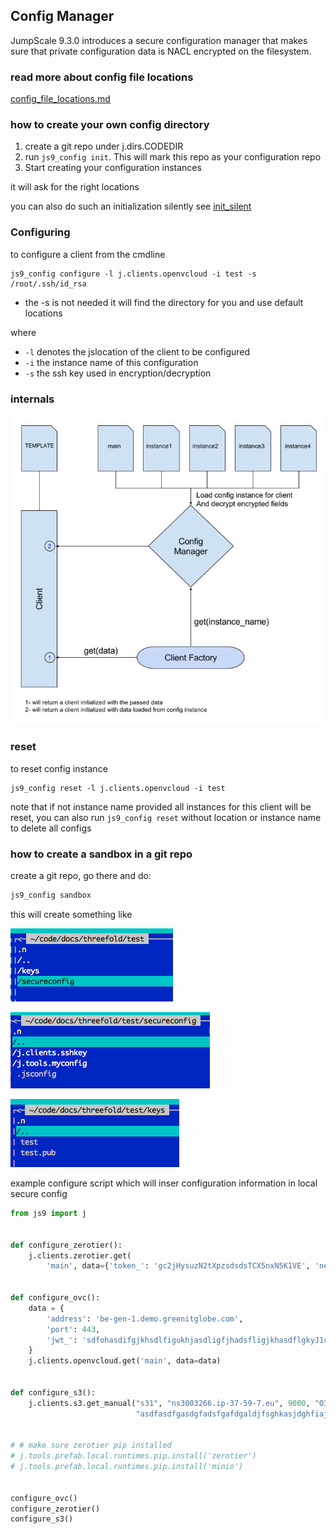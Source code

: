 ## Config Manager

JumpScale 9.3.0 introduces a secure configuration manager that makes sure that private configuration data is NACL encrypted on the filesystem.

### read more about config file locations

[config_file_locations.md](config_file_locations.md)

### how to create your own config directory

 1. create a git repo under j.dirs.CODEDIR
 2. run `js9_config init`. This will mark this repo as your configuration repo
 3. Start creating your configuration instances

it will ask for the right locations

you can also do such an initialization silently see [init_silent](init_silent.md)

### Configuring

to configure a client from the cmdline
```
js9_config configure -l j.clients.openvcloud -i test -s /root/.ssh/id_rsa
```

- the -s is not needed it will find the directory for you and use default locations

where 
 - `-l` denotes the jslocation of the client to be configured
 - `-i` the instance name of this configuration
 - `-s` the ssh key used in encryption/decryption
 
 
 ### internals

![Config manager chart](cfm.jpg?raw=true "config manager chart")

### reset

to reset config instance
```
js9_config reset -l j.clients.openvcloud -i test
```
note that if not instance name provided all instances for this client will be reset, you can also run `js9_config reset` without location or instance name to delete all configs

### how to create a sandbox in a git repo

create a git repo, go there and do:

```bash
js9_config sandbox
```

this will create something like

![](sb.png)

![](sb2.png)

![](sb3.png)

example configure script which will inser configuration information in local secure config

```python
from js9 import j


def configure_zerotier():
    j.clients.zerotier.get(
        'main', data={'token_': 'gc2jHysuzN2tXpzsdsdsTCX5nxN5K1VE', 'networkID_': '17d70943sdsdsc661'})


def configure_ovc():
    data = {
        'address': 'be-gen-1.demo.greenitglobe.com',
        'port': 443,
        'jwt_': 'sdfohasdifgjkhsdlfigukhjasdligfjhadsfligjkhasdflgkyJ1c2VyOmFkbWluIl0sInVzZXJuYW1lIjoiZGVzcGllZ2sifQ.YPqeTFR7F64oLYVV8ZIeVIy2N0xEMCmNYrCF6FF7wuEu6WW9kyNUEzyTLjNFoWTJ9p0rw2ueWk3hi14s6CsJymYivFv2aSEgE982qshMMyfbvsAv9-vzEsuFfjN06a86'
    }
    j.clients.openvcloud.get('main', data=data)


def configure_s3():
    j.clients.s3.get_manual("s31", "ns3003266.ip-37-59-7.eu", 9000, "O3BWLOD0IXJFJQBAUET6",
                            "asdfasdfgasdgfadsfgafdgaldjfsghkasjdghfiaj")
    

# # make sure zerotier pip installed
# j.tools.prefab.local.runtimes.pip.install('zerotier')
# j.tools.prefab.local.runtimes.pip.install('minio')


configure_ovc()
configure_zerotier()
configure_s3()

```